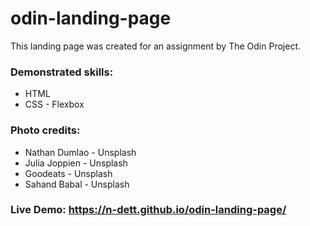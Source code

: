 # odin-landing-page
This landing page was created for an assignment by The Odin Project.

### Demonstrated skills:
- HTML
- CSS - Flexbox

### Photo credits:
- Nathan Dumlao - Unsplash
- Julia Joppien - Unsplash
- Goodeats - Unsplash
- Sahand Babal - Unsplash

### Live Demo: https://n-dett.github.io/odin-landing-page/
